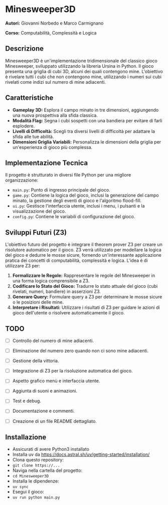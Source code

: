 # Minesweeper3D

**Autori:** Giovanni Norbedo e Marco Carmignano

**Corso:** Computabilità, Complessità e Logica

## Descrizione

Minesweeper3D è un'implementazione tridimensionale del classico gioco Minesweeper, sviluppato utilizzando la libreria Ursina in Python. Il gioco presenta una griglia di cubi 3D, alcuni dei quali contengono mine. L'obiettivo è rivelare tutti i cubi che non contengono mine, utilizzando i numeri sui cubi rivelati come indizi sul numero di mine adiacenti.

## Caratteristiche

* **Gameplay 3D:** Esplora il campo minato in tre dimensioni, aggiungendo una nuova prospettiva alla sfida classica.
* **Modalità Flag:** Segna i cubi sospetti con una bandiera per evitare di farli esplodere.
* **Livelli di Difficoltà:** Scegli tra diversi livelli di difficoltà per adattare la sfida alle tue abilità.
* **Dimensioni Griglia Variabili:** Personalizza le dimensioni della griglia per un'esperienza di gioco più complessa.

## Implementazione Tecnica

Il progetto è strutturato in diversi file Python per una migliore organizzazione:

* `main.py`: Punto di ingresso principale del gioco.
* `game.py`: Contiene la logica del gioco, inclusi la generazione del campo minato, la gestione degli eventi di gioco e l'algoritmo flood-fill.
* `ui.py`: Gestisce l'interfaccia utente, inclusi i menu, i pulsanti e la visualizzazione del gioco.
* `config.py`: Contiene le variabili di configurazione del gioco.


## Sviluppi Futuri (Z3)

L'obiettivo futuro del progetto è integrare il theorem prover Z3 per creare un risolutore automatico per il gioco.  Z3 verrà utilizzato per modellare la logica del gioco e dedurre le mosse sicure, fornendo un'interessante applicazione pratica dei concetti di computabilità, complessità e logica. L'idea è di utilizzare Z3 per:

1. **Formalizzare le Regole:**  Rappresentare le regole del Minesweeper in una forma logica comprensibile a Z3.
2. **Codificare lo Stato del Gioco:** Tradurre lo stato attuale del gioco (cubi rivelati, numeri, bandiere) in asserzioni Z3.
3. **Generare Query:** Formulare query a Z3 per determinare le mosse sicure o le posizioni delle mine.
4. **Interpretare i Risultati:**  Utilizzare i risultati di Z3 per guidare le azioni di gioco dell'utente o risolvere automaticamente il gioco.


## TODO

* [ ] Controllo del numero di mine adiacenti.
* [ ] Eliminazione del numero zero quando non ci sono mine adiacenti.
* [ ] Gestione della vittoria.
* [ ] Integrazione di Z3 per la risoluzione automatica del gioco.
* [ ] Aspetto grafico menù e interfaccia utente.
* [ ] Aggiunta di suoni e animazioni.
* [ ] Test e debug.
* [ ] Documentazione e commenti.
* [ ] Creazione di un file README dettagliato.


## Installazione

- Assicurati di avere Python3 installato
- Installa uv da https://docs.astral.sh/uv/getting-started/installation/
- Clona questo repository:
- `git clone https://...`
- Naviga nella cartella del progetto:
- `cd Minesweeper3D`
- Installa le dipendenze:
- `uv sync`
- Esegui il gioco:
- `uv run python main.py`